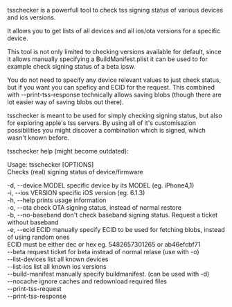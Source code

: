 tsschecker is a powerfull tool to check tss signing status of various devices and ios versions.

It allows you to get lists of all devices and all ios/ota versions for a specific device.

This tool is not only limited to checking versions available for default, since it allows manually specifying a BuildManifest.plist
it can be used to for example check signing status of a beta ipsw.

You do not need to specify any device relevant values to just check status, but if you want you can speficy and ECID for the request.
This combined with --print-tss-response technically allows saving blobs (though there are lot easier way of saving blobs out there).

tsschecker is meant to be used for simply checking signing status, but also for exploring apple's tss servers.
By using all of it's customisazion possibilities you might discover a combination which is signed, which wasn't known before.


tsschecker help (might become outdated):

Usage: tsschecker [OPTIONS]  
Checks (real) signing status of device/firmware  

  -d, --device MODEL	specific device by its MODEL (eg. iPhone4,1)  
  -i, --ios VERSION	specific iOS version (eg. 6.1.3)  
  -h, --help		prints usage information  
  -o, --ota		check OTA signing status, instead of normal restore  
  -b, --no-baseband	don't check baseband signing status. Request a ticket without baseband  
  -e, --ecid ECID	manually specify ECID to be used for fetching blobs, instead of using random ones  
                 	ECID must be either dec or hex eg. 5482657301265 or ab46efcbf71  
      --beta		request ticket for beta instead of normal relase (use with -o)  
      --list-devices	list all known devices  
      --list-ios	list all known ios versions  
      --build-manifest	manually specify buildmanifest. (can be used with -d)  
      --nocache       	ignore caches and redownload required files  
      --print-tss-request  
      --print-tss-response  
  
  


